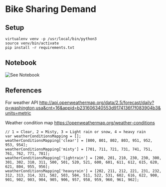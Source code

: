 
# Bike Sharing Demand


## Setup

```
virtualenv venv -p /usr/local/bin/python3
source venv/bin/activate
pip install -r requirements.txt
```

## Notebook

![See Notebook](./bike-sharing.ipynb) 


## References

For weather API
http://api.openweathermap.org/data/2.5/forecast/daily?q=washington,usa&cnt=16&appid=b231606340553d9174136f7f083904b3&units=metric

Weather condition map
https://openweathermap.org/weather-conditions

```
// 1 = Clear, 2 = Misty, 3 = Light rain or snow, 4 = heavy rain
var weatherConditionsMapping = [];
weatherConditionsMapping['clear'] = [800, 801, 802, 803, 951, 952, 953, 954];
weatherConditionsMapping['misty'] = [701, 711, 721, 731, 741, 751, 761, 762, 771, 781];
weatherConditionsMapping['lightrain'] = [200, 201, 210, 230, 230, 300, 301, 302, 310, 311, 500, 501, 520, 521, 600, 601, 611, 612, 615, 620, 621, 804, 955, 956];
weatherConditionsMapping['heavyrain'] = [202, 211, 212, 221, 231, 232, 312, 313, 314, 321, 502, 503, 504, 511, 522, 531, 602, 616, 622, 900, 901, 902, 903, 904, 905, 906, 957, 958, 959, 960, 961, 962];
```

